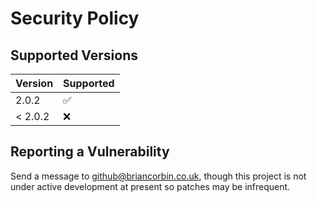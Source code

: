 # Security Policy

## Supported Versions

| Version | Supported          |
| ------- | ------------------ |
| 2.0.2   | :white_check_mark: |
| < 2.0.2 | :x:                |

## Reporting a Vulnerability

Send a message to github@briancorbin.co.uk, though this project is not under active development at present so patches may be infrequent.
